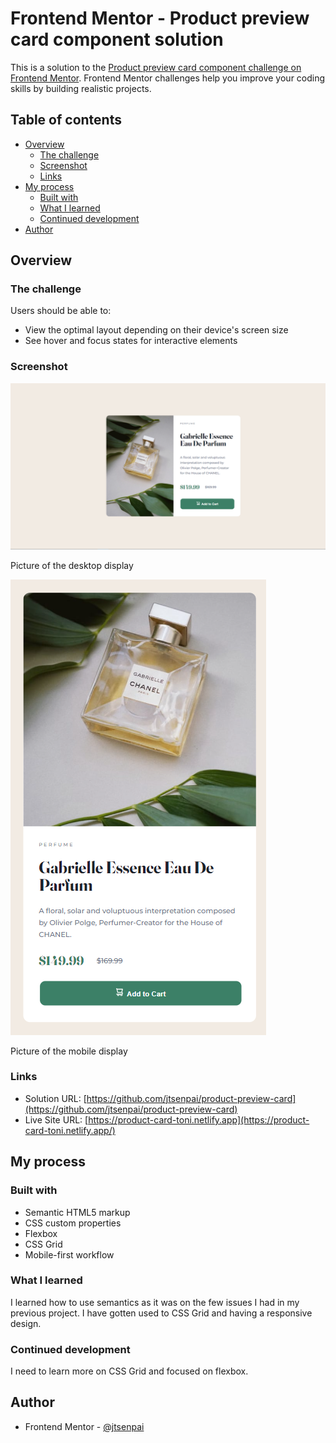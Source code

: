 # Frontend Mentor - Product preview card component solution

This is a solution to the [Product preview card component challenge on Frontend Mentor](https://www.frontendmentor.io/challenges/product-preview-card-component-GO7UmttRfa). Frontend Mentor challenges help you improve your coding skills by building realistic projects. 

## Table of contents

- [Overview](#overview)
  - [The challenge](#the-challenge)
  - [Screenshot](#screenshot)
  - [Links](#links)
- [My process](#my-process)
  - [Built with](#built-with)
  - [What I learned](#what-i-learned)
  - [Continued development](#continued-development)
- [Author](#author)



## Overview

### The challenge

Users should be able to:

- View the optimal layout depending on their device's screen size
- See hover and focus states for interactive elements

### Screenshot

![](/screenshot/Screenshot-desktop.png)

Picture of the desktop display 

![](/screenshot/Screenshot-mobile.png)

Picture of the mobile display 


### Links

- Solution URL: [https://github.com/jtsenpai/product-preview-card](https://github.com/jtsenpai/product-preview-card)
- Live Site URL: [https://product-card-toni.netlify.app](https://product-card-toni.netlify.app/)

## My process

### Built with

- Semantic HTML5 markup
- CSS custom properties
- Flexbox
- CSS Grid
- Mobile-first workflow

### What I learned

I learned how to use semantics as it was on the few issues I had in my previous project. I have gotten used to CSS Grid and having a responsive design.

### Continued development

I need to learn more on CSS Grid and focused on flexbox.



## Author

- Frontend Mentor - [@jtsenpai](https://www.frontendmentor.io/profile/jtsenpai)

